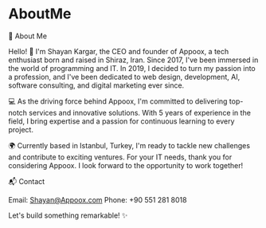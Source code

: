 # AboutMe

🚀 About Me

Hello! 👋 I'm Shayan Kargar, the CEO and founder of Appoox, a tech enthusiast born and raised in Shiraz, Iran. Since 2017, I've been immersed in the world of programming and IT. In 2019, I decided to turn my passion into a profession, and I've been dedicated to web design, development, AI, software consulting, and digital marketing ever since.

💻 As the driving force behind Appoox, I'm committed to delivering top-notch services and innovative solutions. With 5 years of experience in the field, I bring expertise and a passion for continuous learning to every project.

🌍 Currently based in Istanbul, Turkey, I'm ready to tackle new challenges and contribute to exciting ventures. For your IT needs, thank you for considering Appoox. I look forward to the opportunity to work together!

📬 Contact

Email: Shayan@Appoox.com
Phone: +90 551 281 8018

Let's build something remarkable! ✨

